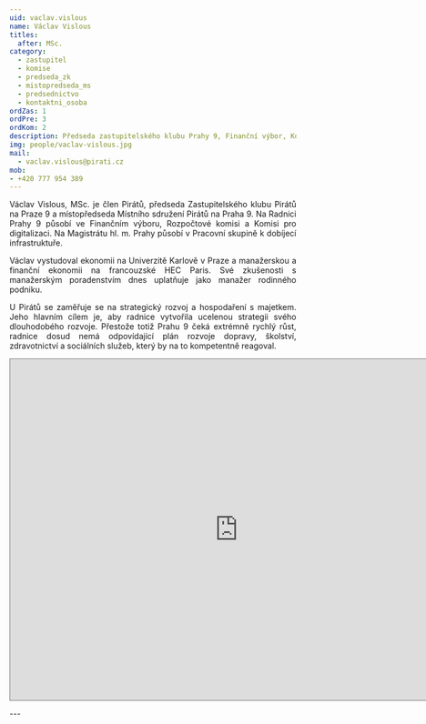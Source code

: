 ```yaml
---
uid: vaclav.vislous
name: Václav Vislous
titles:
  after: MSc.
category:
  - zastupitel
  - komise
  - predseda_zk
  - mistopredseda_ms
  - predsednictvo  
  - kontaktni_osoba
ordZas: 1
ordPre: 3
ordKom: 2
description: Předseda zastupitelského klubu Prahy 9, Finanční výbor, Komise rozpočtová a pro digitalizaci
img: people/vaclav-vislous.jpg
mail:
  - vaclav.vislous@pirati.cz
mob:
- +420 777 954 389
---
```

<p style='text-align: justify;'>
Václav Vislous, MSc. je člen Pirátů, předseda Zastupitelského klubu Pirátů na Praze 9 a místopředseda Místního sdružení Pirátů na Praha 9. Na Radnici Prahy 9 působí ve Finančním výboru, Rozpočtové komisi a Komisi pro digitalizaci. Na Magistrátu hl. m. Prahy působí v Pracovní skupině k dobíjecí infrastruktuře.
</p><p style='text-align: justify;'>
Václav vystudoval ekonomii na Univerzitě Karlově v Praze a manažerskou a finanční ekonomii na francouzské HEC Paris. Své zkušenosti s manažerským poradenstvím dnes uplatňuje jako manažer rodinného podniku. 
</p><p style='text-align: justify;'>
U Pirátů se zaměřuje se na strategický rozvoj a hospodaření s majetkem. Jeho hlavním cílem je, aby radnice vytvořila ucelenou strategii svého dlouhodobého rozvoje. Přestože totiž Prahu 9 čeká extrémně rychlý růst, radnice dosud nemá odpovídající plán rozvoje dopravy, školství, zdravotnictví a sociálních služeb, který by na to kompetentně reagoval.
</p>
<p>
<iframe src="https://calendar.google.com/calendar/embed?height=600&amp;wkst=2&amp;bgcolor=%23616161&amp;ctz=Europe%2FPrague&amp;src=dmFjbGF2LnZpc2xvdXNAcGlyYXRpLmN6&amp;color=%23D81B60&amp;showTitle=0&amp;showNav=1&amp;showDate=1&amp;showPrint=0&amp;showTabs=1&amp;showCalendars=1" style="border:solid 1px #777" width="800" height="600" frameborder="0" scrolling="no"></iframe>
</p>
---